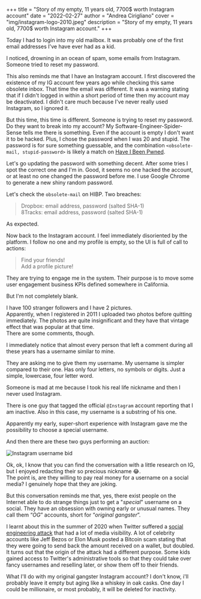 +++
title = "Story of my empty, 11 years old, 7700$ worth Instagram account"
date = "2022-02-27"
author = "Andrea Cirigliano"
cover = "img/instagram-logo-2010.jpeg"
description = "Story of my empty, 11 years old, 7700$ worth Instagram account."
+++

Today I had to login into my old mailbox. It was probably one of the first email addresses I've have ever had as a kid.

I noticed, drowning in an ocean of spam, some emails from Instagram. Someone tried to reset my password.

This also reminds me that I have an Instagram account.
I first discovered the existence of my IG account few years ago while checking this same obsolete inbox. That time the email was different. It was a warning stating that if I didn't logged in within a short period of time then my account may be deactivated.
I didn't care much because I've never really used Instagram, so I ignored it.

But this time, this time is different. Someone is trying to reset my password. Do they want to break into my account? My Software-Engineer-Spider-Sense tells me there is something. Even if the account is empty I don't want it to be hacked.
Plus, I chose the password when I was 20 and stupid. The password is for sure something guessable, and the combination `<obsolete-mail, stupid-password>` is likely a match on [Have I Been Pwned](https://haveibeenpwned.com/).

Let's go updating the password with something decent. After some tries I spot the correct one and I'm in. Good, it seems no one hacked the account, or at least no one changed the password before me. I use Google Chrome to generate a new shiny random password.

Let's check the `obsolete-mail` on HIBP. Two breaches:
> Dropbox: email address, password (salted SHA-1)  
> 8Tracks: email address, password (salted SHA-1)

As expected.

Now back to the Instagram account. I feel immediately disoriented by the platform. I follow no one and my profile is empty, so the UI is full of call to actions:
> Find your friends!  
> Add a profile picture!

They are trying to engage me in the system. Their purpose is to move some user engagement business KPIs defined somewhere in California.

But I'm not completely blank.

I have 100 stranger followers and I have 2 pictures.  
Apparently, when I registered in 2011 I uploaded two photos before quitting immediately. 
The photos are quite insignificant and they have that vintage effect that was popular at that time.  
There are some comments, though.

I immediately notice that almost every person that left a comment during all these years has a username similar to mine.

They are asking me to give them my username. My username is simpler compared to their one. Has only four letters, no symbols or digits. Just a simple, lowercase, four letter word.

Someone is mad at me because I took his real life nickname and then I never used Instagram. 

There is one guy that tagged the official `@Instagram` account reporting that I am inactive. Also in this case, my username is a substring of his one.

Apparently my early, super-short experience with Instagram gave me the possibility to choose a special username.

And then there are these two guys performing an auction:

![Instagram username bid](/img/instagram-username-auction-redacted.jpg "Instagram username bid")

Ok, ok, I know that you can find the conversation with a little research on IG, but I enjoyed redacting their so precious nickname 😂.  
The point is, are they willing to pay real money for a username on a social media? I genuinely hope that they are joking. 

But this conversation reminds me that, yes, there exist people on the Internet able to do strange things just to get a "*special*" username on a social. They have an obsession with owning early or unusual names. They call them “*OG*” accounts, short for “*original gangster*”.


I learnt about this in the summer of 2020 when Twitter suffered a [social engineering attack](https://krebsonsecurity.com/2020/07/whos-behind-wednesdays-epic-twitter-hack/) that had a lot of media visibility.
A lot of celebrity accounts like Jeff Bezos or Elon Musk posted a Bitcoin scam stating that they were going to send back the amount received on a wallet, but doubled.  
It turns out that the origin of the attack had a different purpose. Some kids gained access to Twitter's administrative tools so that they could take over fancy usernames and reselling later, or show them off to their friends.

What I'll do with my original gangster Instagram account? I don't know, i'll probably leave it empty but aging like a whiskey in oak casks. One day I could be millionaire, or most probably, it will be deleted for inactivity.


